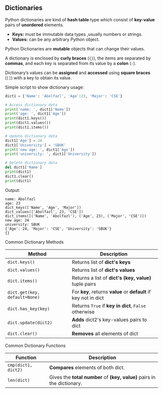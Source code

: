 ## Dictionaries
Python dictionaries are kind of __hash table__ type which consist of
__key-value__ pairs of __unordered__ elements.
- __Keys:__ must be immutable data types ,usually numbers or
strings.
- __Values:__ can be any arbitrary Python object.

Python Dictionaries are __mutable__ objects that can change their
values.

A dictionary is enclosed by __curly braces__ (`{}`), the items are
separated by __commas__, and each key is separated from its value by
a __colon__ (`:`).

Dictionary’s values can be __assigned__ and __accessed__ using __square
braces__ (`[]`) with a key to obtain its value.

Simple script to show dictionary usage:
```python
dict1 = {'Name': 'Abolfazl', 'Age':23, 'Major': 'CSE'}

# Access dictionary data
print('name: ', dict1['Name'])
print('age: ', dict1['Age'])
print(dict1.keys())
print(dict1.values())
print(dict1.items())

# Update dictionary data
dict1['Age'] = 24
dict1['University'] = 'SBUK'
print('new age: ', dict1['Age'])
print('university: ', dict1['University'])

# Delete dictionary data
del dict1['Name']
print(dict1)
dict1.clear()
print(dict1)
```

Output:
```
name: Abolfazl
age: 23
dict_keys(['Name', 'Age', 'Major'])
dict_values(['Abolfazl', 23, 'CSE'])
dict_items([('Name', 'Abolfazl'), ('Age', 23), ('Major', 'CSE')])
new age: 24
university: SBUK
{'Age': 24, 'Major': 'CSE', 'University': 'SBUK'}
{}
```
Common Dictionary Methods

|Method|Description|
|--------|-----------|
|`dict.keys()`|Returns list of __dict's keys__|
|`dict.values()`|Returns list of __dict's values__|
|`dict.items()`|Returns a list of __dict's (key, value)__ tuple pairs|
|`dict.get(key, default=None)`|For __key__, returns __value__ or __default__ if key not in dict|
|`dict.has_key(key)`|Returns `True` if __key in dict__, `False` otherwise|
|`dict.update(dict2)`|__Adds__ dict2's key-values pairs to dict|
|`dict.clear()`|__Removes__ all elements of dict|

Common Dictionary Functions

|Function|Description|
|--------|-----------|
|`cmp(dict1, dict2)`|__Compares__ elements of both dict.|
|`len(dict)`|Gives the __total number__ of __(key, value)__ pairs in the dictionary.|
